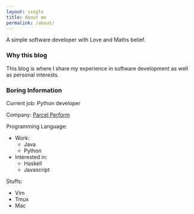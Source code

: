 ```yaml
---
layout: single
title: About me
permalink: /about/
---
```


A simple software developer with Love and Maths belief.

### Why this blog
This blog is where I share my experience in software development as well as personal interests.

### Boring Information
Current job:
  Python developer

Company:
[Parcel Perform](https://www.parcelperform.com)

Programming Language:
- Work:
  - Java
  - Python
- Interested in:
  - Haskell
  - Javascript

Stuffs:
- Vim
- Tmux
- Mac
